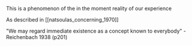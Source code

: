 This is a phenomenon of the in the moment reality of our experience

As described in [[natsoulas_concerning_1970]]

"We may regard immediate existence as a concept known to everybody"
-Reichenbach 1938 (p201)
